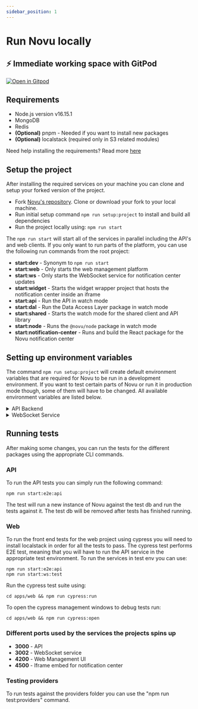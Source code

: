 ```yaml
---
sidebar_position: 1
---
```


# Run Novu locally

## ⚡ Immediate working space with GitPod

[![Open in Gitpod](https://gitpod.io/button/open-in-gitpod.svg)](https://gitpod.io/#https://github.com/novuhq/novu)

## Requirements

- Node.js version v16.15.1
- MongoDB
- Redis
- **(Optional)** pnpm - Needed if you want to install new packages
- **(Optional)** localstack (required only in S3 related modules)

Need help installing the requirements? Read more [here](https://novuhq.notion.site/Dev-Machine-Setup-98d274c80fa249b0b0be75b9a7a72acb#a0e6bf0db22f46d8a2677692f986e366)

## Setup the project

After installing the required services on your machine you can clone and setup your forked version of the project.

- Fork [Novu's repository](https://github.com/novuhq/novu). Clone or download your fork to your local machine.
- Run initial setup command `npm run setup:project` to install and build all dependencies
- Run the project locally using: `npm run start`

The `npm run start` will start all of the services in parallel including the API's and web clients.
If you only want to run parts of the platform, you can use the following run commands from the root project:

- **start:dev** - Synonym to `npm run start`
- **start:web** - Only starts the web management platform
- **start:ws** - Only starts the WebSocket service for notification center updates
- **start:widget** - Starts the widget wrapper project that hosts the notification center inside an iframe
- **start:api** - Run the API in watch mode
- **start:dal** - Run the Data Access Layer package in watch mode
- **start:shared** - Starts the watch mode for the shared client and API library
- **start:node** - Runs the `@novu/node` package in watch mode
- **start:notification-center** - Runs and build the React package for the Novu notification center

## Setting up environment variables

The command `npm run setup:project` will create default environment variables that are required for Novu to be run in a development environment.
If you want to test certain parts of Novu or run it in production mode though, some of them will have to be changed. All available environment variables are listed below.

<details>
    <summary>API Backend</summary>
    <div>
      <ul>
        <li><code>NODE_ENV</code> (default: local)<br />The environment of the app. Possible values are: dev, test, prod, ci, local</li>
        <li><code>S3_LOCAL_STACK</code><br />The AWS endpoint for the S3 Bucket required for storing various media</li>
        <li><code>S3_BUCKET_NAME</code><br />The name of the S3 Bucket</li>
        <li><code>S3_REGION</code><br />The AWS region of the S3 Bucket</li>
        <li><code>PORT</code><br />The port on which the API backend should listen on</li>
        <li><code>FRONT_BASE_URL</code><br />The base url on which your frontend is accessible for the user. (e.g. web.novu.co)</li>
        <li><code>DISABLE_USER_REGISTRATION</code> (default: false)<br />If users should not be able to create new accounts. Possible values are: true, false</li>
        <li><code>REDIS_HOST</code><br />The domain / IP of your redis instance</li>
        <li><code>REDIS_PORT</code><br />The port of your redis instance</li>
        <li><code>REDIS_PASSWORD</code><br />Optional password of your redis instance</li>
        <li><code>JWT_SECRET</code><br />The secret keybase which is used to encrypt / verify the tokens issued for authentication</li>
        <li><code>SENDGRID_API_KEY</code><br />The api key of the Sendgrid account used to send various emails</li>
        <li><code>MONGO_URL</code><br />The URL of your MongoDB instance</li>
        <li><code>NOVU_API_KEY</code><br />The api key of web.novu.co used to send various emails</li>
        <li><code>SENTRY_DSN</code><br />The DSN of sentry.io used to report errors happening in production</li>
      </ul>
    </div>
</details>

<details>
    <summary>WebSocket Service</summary>
    <div>
      <ul>
        <li><code>NODE_ENV</code> (default: local)<br />The environment of the app. Possible values are: dev, test, prod, ci, local</li>
        <li><code>SENTRY_DSN</code><br />The DSN of sentry.io used to report errors happening in production</li>
        <li><code>REDIS_HOST</code><br />The domain / IP of your redis instance</li>
        <li><code>REDIS_PORT</code><br />The port of your redis instance</li>
        <li><code>REDIS_DB_INDEX</code><br />The database index of your redis instance</li>
        <li><code>REDIS_PASSWORD</code><br />Optional password of your redis instance</li>
        <li><code>JWT_SECRET</code><br />The secret keybase which is used to encrypt / verify the tokens issued for authentication</li>
        <li><code>MONGO_URL</code><br />The URL of your MongoDB instance</li>
        <li><code>PORT</code><br />The port on which the WebSocket service should listen on</li>
      </ul>
    </div>
</details>

## Running tests

After making some changes, you can run the tests for the different packages using the appropriate CLI commands.

### API

To run the API tests you can simply run the following command:

```shell
npm run start:e2e:api
```

The test will run a new instance of Novu against the test db and run the tests against it. The test db will be removed after tests has finished running.

### Web

To run the front end tests for the web project using cypress you will need to install localstack in order for all the tests to pass.
The cypress test performs E2E test, meaning that you will have to run the API service in the appropriate test environment.
To run the services in test env you can use:

```shell
npm run start:e2e:api
npm run start:ws:test
```

Run the cypress test suite using:

```shell
cd apps/web && npm run cypress:run
```

To open the cypress management windows to debug tests run:

```shell
cd apps/web && npm run cypress:open
```

### Different ports used by the services the projects spins up

- **3000** - API
- **3002** - WebSocket service
- **4200** - Web Management UI
- **4500** - Iframe embed for notification center

### Testing providers

To run tests against the providers folder you can use the "npm run test:providers" command.
